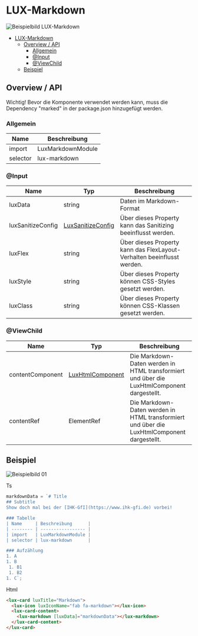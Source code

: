 # LUX-Markdown

![Beispielbild LUX-Markdown](https://raw.githubusercontent.com/wiki/IHK-GfI/lux-components/Versions/v14/lux‐markdown-v14-img.png)

- [LUX-Markdown](#lux-markdown)
  - [Overview / API](#overview--api)
    - [Allgemein](#allgemein)
    - [@Input](#input)
    - [@ViewChild](#viewchild)
  - [Beispiel](#beispiel)

## Overview / API

Wichtig! Bevor die Komponente verwendet werden kann, muss die Dependency "marked" in der package.json hinzugefügt
werden.

### Allgemein

| Name     | Beschreibung      |
| -------- | ----------------- |
| import   | LuxMarkdownModule |
| selector | lux-markdown      |

### @Input

| Name              | Typ                                                 | Beschreibung                                                           |
| ----------------- | --------------------------------------------------- | ---------------------------------------------------------------------- |
| luxData           | string                                              | Daten im Markdown-Format                                               |
| luxSanitizeConfig | [LuxSanitizeConfig](lux‐html-v14#LuxSanitizeConfig) | Über dieses Property kann das Sanitizing beeinflusst werden.           |
| luxFlex           | string                                              | Über dieses Property kann das FlexLayout-Verhalten beeinflusst werden. |
| luxStyle          | string                                              | Über dieses Property können CSS-Styles gesetzt werden.                 |
| luxClass          | string                                              | Über dieses Property können CSS-Klassen gesetzt werden.                |

### @ViewChild

| Name             | Typ                              | Beschreibung                                                                               |
| ---------------- | -------------------------------- | ------------------------------------------------------------------------------------------ |
| contentComponent | [LuxHtmlComponent](lux‐html-v14) | Die Markdown-Daten werden in HTML transformiert und über die LuxHtmlComponent dargestellt. |
| contentRef       | ElementRef                       | Die Markdown-Daten werden in HTML transformiert und über die LuxHtmlComponent dargestellt. |

## Beispiel

![Beispielbild 01](https://raw.githubusercontent.com/wiki/IHK-GfI/lux-components/Versions/v14/lux‐markdown-v14-img-01.png)

Ts

```typescript
markdownData = `# Title
## Subtitle
Show doch mal bei der [IHK-GfI](https://www.ihk-gfi.de) vorbei!

### Tabelle
| Name     | Beschreibung      |
| -------- | ----------------- |
| import   | LuxMarkdownModule |
| selector | lux-markdown      |

### Aufzählung
1. A
1. B
 1. B1
 1. B2
1. C`;
```

Html

```html
<lux-card luxTitle="Markdown">
  <lux-icon luxIconName="fab fa-markdown"></lux-icon>
  <lux-card-content>
    <lux-markdown [luxData]="markdownData"></lux-markdown>
  </lux-card-content>
</lux-card>
```

